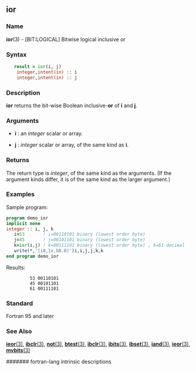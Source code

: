 ## ior
### __Name__

__ior__(3) - \[BIT:LOGICAL\] Bitwise logical inclusive or


### __Syntax__
```fortran
   result = ior(i, j)
    integer,intent(in) :: i
    integer,intent(in) :: j
```
### __Description__

__ior__ returns the bit-wise Boolean inclusive-__or__ of __i__ and __j__.

### __Arguments__

  - __i__
    : an _integer_ scalar or array.

  - __j__
    : _integer_ scalar or array, of the same kind as __i__.

### __Returns__

The return type is _integer_, of the same kind as the arguments. (If the
argument kinds differ, it is of the same kind as the larger argument.)

### __Examples__

Sample program:

```fortran
program demo_ior
implicit none
integer :: i, j, k
   i=53       ! i=00110101 binary (lowest order byte)
   j=45       ! j=00101101 binary (lowest order byte)
   k=ior(i,j) ! k=00111101 binary (lowest order byte) , k=61 decimal
   write(*,'(i8,1x,b8.8)')i,i,j,j,k,k
end program demo_ior
```

Results:

```
         53 00110101
         45 00101101
         61 00111101
```

### __Standard__

Fortran 95 and later

### __See Also__

[__ieor__(3)](IEOR), 
[__ibclr__(3)](IBCLR),
[__not__(3)](NOT),
[__btest__(3)](BTEST),
[__ibclr__(3)](IBCLR),
[__ibits__(3)](IBITS),
[__ibset__(3)](IBSET),
[__iand__(3)](IAND),
[__ieor__(3)](IEOR),
[__mvbits__(3)](MVBITS)

####### fortran-lang intrinsic descriptions
